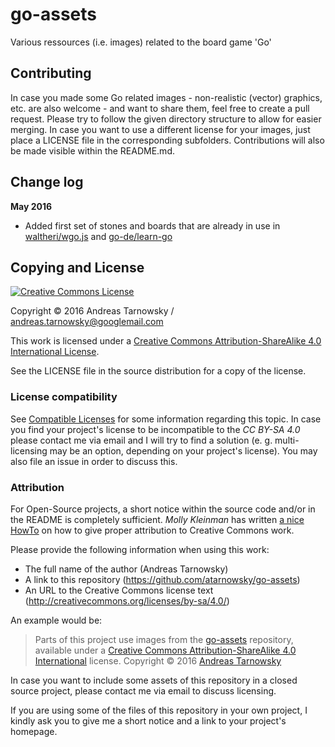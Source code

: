# go-assets
Various ressources (i.e. images) related to the board game 'Go'

## Contributing
In case you made some Go related images - non-realistic (vector) graphics, etc. are also welcome - and want to share them, feel free to create a pull request. Please try to follow the given directory structure to allow for easier merging. In case you want to use a different license for your images, just place a LICENSE file in the corresponding subfolders. Contributions will also be made visible within the README.md.

## Change log

**May 2016**
 * Added first set of stones and boards that are already in use in [waltheri/wgo.js](https://github.com/waltheri/wgo.js) and [go-de/learn-go](https://github.com/go-de/learn-go)

## Copying and License
<a rel="license" href="http://creativecommons.org/licenses/by-sa/4.0/"><img alt="Creative Commons License" style="border-width:0" src="https://i.creativecommons.org/l/by-sa/4.0/88x31.png" /></a>

Copyright &copy; 2016 Andreas Tarnowsky / andreas.tarnowsky@googlemail.com

This work is licensed under a [Creative Commons Attribution-ShareAlike 4.0 International License](http://creativecommons.org/licenses/by-sa/4.0/).

See the LICENSE file in the source distribution for a copy of the license.

### License compatibility
See [Compatible Licenses](https://creativecommons.org/compatiblelicenses/) for some information regarding this topic.
In case you find your project's license to be incompatible to the _CC BY-SA 4.0_ please contact me via email and I will try to find a solution (e. g. multi-licensing may be an option, depending on your project's license). You may also file an issue in order to discuss this.

### Attribution
For Open-Source projects, a short notice within the source code and/or in the README is completely sufficient.
_Molly Kleinman_ has written [a nice HowTo](http://mollykleinman.com/2008/08/15/cc-howto-1-how-to-attribute-a-creative-commons-licensed-work/) on how to give proper attribution to Creative Commons work.

Please provide the following information when using this work:
 * The full name of the author (Andreas Tarnowsky)
 * A link to this repository (https://github.com/atarnowsky/go-assets)
 * An URL to the Creative Commons license text (http://creativecommons.org/licenses/by-sa/4.0/)

An example would be:
> Parts of this project use images from the [go-assets](https://github.com/atarnowsky/go-assets) repository, available under a [Creative Commons Attribution-ShareAlike 4.0 International](http://creativecommons.org/licenses/by-sa/4.0/) license. Copyright &copy; 2016 [Andreas Tarnowsky](andreas.tarnowsky@googlemail.com)

In case you want to include some assets of this repository in a closed source project, please contact me via email to discuss licensing.

If you are using some of the files of this repository in your own project, I kindly ask you to give me a short notice and a link to your project's homepage.
